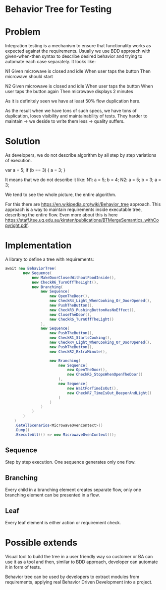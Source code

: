 # Behavior Tree for Testing

# Problem

Integration testing is a mechanism to ensure that functionality works as expected against the requirements.
Usually we use BDD approach with given-when-then syntax to describe desired behavior and trying to automate each case separately.
It looks like:

N1
Given microwave is closed and idle
When user taps the button
Then microwave should start

N2
Given microwave is closed and idle
When user taps the button
When user taps the button again
Then microwave displays 2 minutes

As it is definitely seen we have at least 50% flow duplication here.

As the result when we have tons of such specs, we have tons of duplication, loses visibility and maintainability of tests.
They harder to maintain -> we deside to write them less -> quality suffers.

# Solution

As developers, we do not describe algorithm by all step by step variations of execution.

var a = 5;
if (b == 3)
{
	a = 3;
}

It means that we do not describe it like:
N1:
a = 5;
b = 4;
N2:
a = 5;
b = 3;
a = 3;

We tend to see the whole picture, the entire algorithm.

For this there are https://en.wikipedia.org/wiki/Behavior_tree approach.
This approach is a way to maintain requirements inside executable tree, describing the entire flow.
Even more about this is here https://staff.itee.uq.edu.au/kirsten/publications/BTMergeSemantics_withCopyright.pdf.

# Implementation

A library to define a tree with requirements:

```cs
await new BehaviorTree(
		new Sequence(
			new MakeDoorClosedWithoutFoodInside(),
			new CheckR6_TurnOffTheLight(),
			new Branching(
				new Sequence(
					new OpenTheDoor(),
					new CheckR4_Light_WhenCooking_Or_DoorOpened(),
					new PushTheButton(),
					new CheckR3_PushingButtonHasNoEffect(),
					new CloseTheDoor(),
					new CheckR6_TurnOffTheLight()
				),
				new Sequence(
					new PushTheButton(),
					new CheckR1_StartsCooking(),
					new CheckR4_Light_WhenCooking_Or_DoorOpened(),
					new PushTheButton(),
					new CheckR2_ExtraMinute(),

					new Branching(
						new Sequence(
							new OpenTheDoor(),
							new CheckR5_StopsWhenOpenTheDoor()
						),
						new Sequence(
							new WaitForTimeIsOut(),
							new CheckR7_TimeIsOut_BeeperAndLight()
						)
					)
				)
			)
		)
	)
	.GetAllScenarios<MicrowaveOvenContext>()
	.Dump()
	.ExecuteAll(() => new MicrowaveOvenContext());
```

## Sequence

Step by step execution. One sequence generates only one flow.

## Branching

Every child in a branching element creates separate flow, only one branching element can be presented in a flow.

## Leaf

Every leaf element is either action or requirement check.

# Possible extends

Visual tool to build the tree in a user friendly way so customer or BA can use it as a tool and then, similar to BDD approach, developer can automate it in form of tests.

Behavior tree can be used by developers to extract modules from requirements, applying real Behavior Driven Development into a project.

